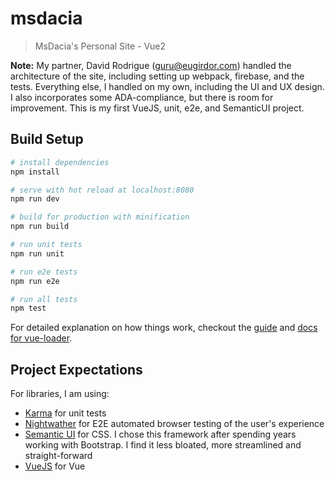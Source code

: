 # msdacia

> MsDacia's Personal Site - Vue2

**Note:** My partner, David Rodrigue (guru@eugirdor.com) handled the architecture of the site, including setting up webpack, firebase, and the tests. Everything else, I handled on my own, including the UI and UX design. I also incorporates some ADA-compliance, but there is room for improvement. This is my first VueJS, unit, e2e, and SemanticUI project.

## Build Setup

``` bash
# install dependencies
npm install

# serve with hot reload at localhost:8080
npm run dev

# build for production with minification
npm run build

# run unit tests
npm run unit

# run e2e tests
npm run e2e

# run all tests
npm test
```

For detailed explanation on how things work, checkout the [guide](http://vuejs-templates.github.io/webpack/) and [docs for vue-loader](http://vuejs.github.io/vue-loader).

## Project Expectations

For libraries, I am using:
* [Karma](http://karma-runner.github.io/1.0/index.html) for unit tests
* [Nightwather](http://nightwatchjs.org/) for E2E automated browser testing of the user's experience
* [Semantic UI](https://semantic-ui.com/) for CSS. I chose this framework after spending years working with Bootstrap. I find it less bloated, more streamlined and straight-forward
* [VueJS](https://vuejs.org/) for Vue

